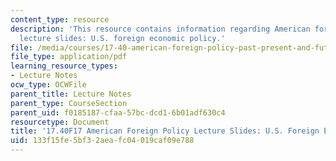 ```yaml
---
content_type: resource
description: 'This resource contains information regarding American foreign policy
  lecture slides: U.S. foreign economic policy.'
file: /media/courses/17-40-american-foreign-policy-past-present-and-future-fall-2017/133f15fe5bf32aeafc04019caf09e788_MIT17_40F17_USForinEconPol.pdf
file_type: application/pdf
learning_resource_types:
- Lecture Notes
ocw_type: OCWFile
parent_title: Lecture Notes
parent_type: CourseSection
parent_uid: f0185187-cfaa-57bc-dcd1-6b01adf630c4
resourcetype: Document
title: '17.40F17 American Foreign Policy Lecture Slides: U.S. Foreign Economic Policy'
uid: 133f15fe-5bf3-2aea-fc04-019caf09e788
---
```

